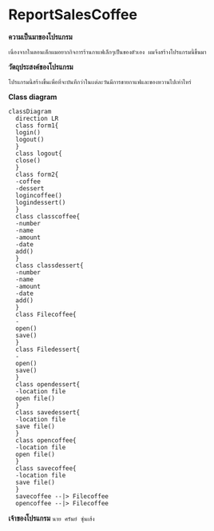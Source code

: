 # ReportSalesCoffee
**ความเป็นมาของโปรแกรม**
```
เนื่องจากในตอนเด็กผมอยากกิจการร้านกาแฟเล็กๆเป็นของตัวเอง ผมจึงสร้างโปรแกรมนี้ขึ้นมา
```
**วัตถุประสงค์ของโปรแกรม**
```
โปรแกรมนี้สร้างขึ้นเพื่อที่จะบันทึกว่าในเเต่ละวันมีการขายกาแฟและของหวานไปเท่าไหร่
```
**Class diagram**
```mermaid
classDiagram
  direction LR
  class form1{
  login()
  logout()
  }
  class logout{
  close()
  }
  class form2{
  -coffee
  -dessert
  logincoffee()
  logindessert()
  }
  class classcoffee{
  -number
  -name
  -amount
  -date
  add()
  }
  class classdessert{
  -number
  -name
  -amount
  -date
  add()
  }
  class Filecoffee{
  -
  open()
  save()
  }
  class Filedessert{
  -
  open()
  save()
  }
  class opendessert{
  -location file
  open file()
  }
  class savedessert{
  -location file
  save file()
  }
  class opencoffee{
  -location file
  open file()
  }
  class savecoffee{
  -location file
  save file()
  }
  savecoffee --|> Filecoffee
  opencoffee --|> Filecoffee
  ```
**เจ้าของโปรแกรม**
```นาย ศรันย์ ซุ่นเส้ง```
